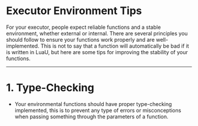 # Executor Environment Tips

For your executor, people expect reliable functions and a stable environment, whether external or internal. There are several principles you should follow to ensure your functions work properly and are well-implemented. This is not to say that a function will automatically be bad if it is written in LuaU, but here are some tips for improving the stability of your functions.

---

# 1. Type-Checking
- Your environmental functions should have proper type-checking implemented, this is to prevent any type of errors or misconceptions when passing something through the parameters of a function.
